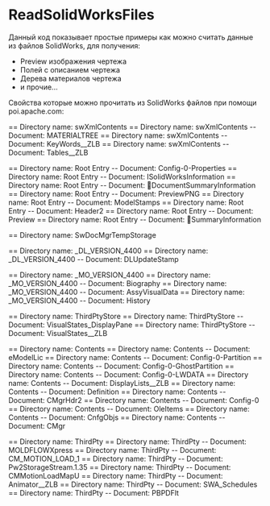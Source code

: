 ReadSolidWorksFiles
===================

Данный код показывает простые примеры как можно считать данные из файлов SolidWorks, для получения:
 - Preview изображения чертежа
 - Полей с описанием чертежа
 - Дерева материалов чертежа
 - и прочие...


Свойства которые можно прочитать из SolidWorks файлов при помощи poi.apache.com:

== Directory name: swXmlContents
== Directory name: swXmlContents -- Document: MATERIALTREE
== Directory name: swXmlContents -- Document: KeyWords__ZLB
== Directory name: swXmlContents -- Document: Tables__ZLB

== Directory name: Root Entry -- Document: Config-0-Properties
== Directory name: Root Entry -- Document: ISolidWorksInformation
== Directory name: Root Entry -- Document: DocumentSummaryInformation
== Directory name: Root Entry -- Document: PreviewPNG
== Directory name: Root Entry -- Document: ModelStamps
== Directory name: Root Entry -- Document: Header2
== Directory name: Root Entry -- Document: Preview
== Directory name: Root Entry -- Document: SummaryInformation

== Directory name: SwDocMgrTempStorage

== Directory name: _DL_VERSION_4400
== Directory name: _DL_VERSION_4400 -- Document: DLUpdateStamp

== Directory name: _MO_VERSION_4400
== Directory name: _MO_VERSION_4400 -- Document: Biography
== Directory name: _MO_VERSION_4400 -- Document: AssyVisualData
== Directory name: _MO_VERSION_4400 -- Document: History

== Directory name: ThirdPtyStore
== Directory name: ThirdPtyStore -- Document: VisualStates_DisplayPane
== Directory name: ThirdPtyStore -- Document: VisualStates__ZLB

== Directory name: Contents
== Directory name: Contents -- Document: eModelLic
== Directory name: Contents -- Document: Config-0-Partition
== Directory name: Contents -- Document: Config-0-GhostPartition
== Directory name: Contents -- Document: Config-0-LWDATA
== Directory name: Contents -- Document: DisplayLists__ZLB
== Directory name: Contents -- Document: Definition
== Directory name: Contents -- Document: CMgrHdr2
== Directory name: Contents -- Document: Config-0
== Directory name: Contents -- Document: OleItems
== Directory name: Contents -- Document: CnfgObjs
== Directory name: Contents -- Document: CMgr

== Directory name: ThirdPty
== Directory name: ThirdPty -- Document: MOLDFLOWXpress
== Directory name: ThirdPty -- Document: CM_MOTION_LOAD_1
== Directory name: ThirdPty -- Document: Pw2StorageStream.1.35
== Directory name: ThirdPty -- Document: CMMotionLoadMapU
== Directory name: ThirdPty -- Document: Animator__ZLB
== Directory name: ThirdPty -- Document: SWA_Schedules
== Directory name: ThirdPty -- Document: PBPDFlt